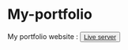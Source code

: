# My-portfolio
My portfolio website : <button><a href="https://raisulislamrimon.github.io/My-portfolio/"> Live server</a></button>
